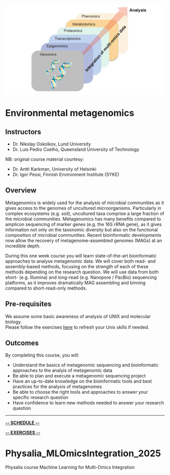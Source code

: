![](course_logo.jpg)

# Environmental metagenomics

## Instructors

- Dr. Nikolay Oskolkov, Lund University
- Dr. Luis Pedro Coelho, Queensland University of Technology

NB: original course material courtesy:

- Dr. Antti Karkman, University of Helsinki
- Dr. Igor Pessi, Finnish Environment Institute (SYKE)


## Overview
Metagenomics is widely used for the analysis of microbial communities as it gives access to the genomes of uncultured microorganisms.
Particularly in complex ecosystems (e.g. soil), uncultured taxa comprise a large fraction of the microbial communities.
Metagenomics has many benefits compared to amplicon sequencing of marker genes (e.g. the 16S rRNA gene), as it gives information not only on the taxonomic diversity but also on the functional composition of microbial communities.
Recent bioinformatic developments now allow the recovery of metagenome-assembled genomes (MAGs) at an incredible depth.  

During this one week course you will learn state-of-the-art bioinformatic approaches to analyse metagenomic data.
We will cover both read- and assembly-based methods, focusing on the strength of each of these methods depending on the research question.
We will use data from both short- (e.g. Illumina) and long-read (e.g. Nanopore / PacBio) sequencing platforms, as it improves dramatically MAG assembling and binning compared to short-read-only methods.

## Pre-requisites
We assume some basic awareness of analysis of UNIX and molecular biology.  
Please follow the exercises [here](command-line-basics.md) to refresh your Unix skills if needed.  

## Outcomes
By completing this course, you will:

- Understand the basics of metagenomic sequencing and bioinformatic approaches to the analyis of metagenomic data
- Be able to plan and execute a metagenomic sequencing project
- Have an up-to-date knowledge on the bioinformatic tools and best practices for the analysis of metagenomes
- Be able to choose the right tools and approaches to answer your specific research question
- Have confidence to learn new methods needed to answer your research question

---

[**-- SCHEDULE --**](schedule.md)  

[**-- EXERCISES --**](exercises.md)


# Physalia_MLOmicsIntegration_2025
Physalia course Machine Learning for Multi-Omics Integration
